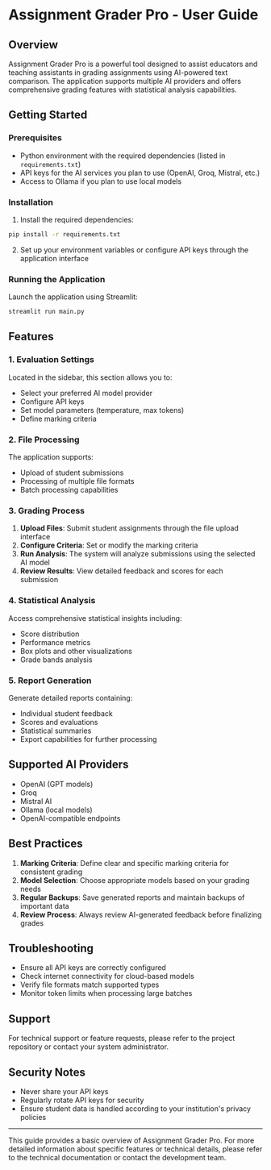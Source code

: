 # Assignment Grader Pro - User Guide

## Overview
Assignment Grader Pro is a powerful tool designed to assist educators and teaching assistants in grading assignments using AI-powered text comparison. The application supports multiple AI providers and offers comprehensive grading features with statistical analysis capabilities.

## Getting Started

### Prerequisites
- Python environment with the required dependencies (listed in `requirements.txt`)
- API keys for the AI services you plan to use (OpenAI, Groq, Mistral, etc.)
- Access to Ollama if you plan to use local models

### Installation
1. Install the required dependencies:
```bash
pip install -r requirements.txt
```

2. Set up your environment variables or configure API keys through the application interface

### Running the Application
Launch the application using Streamlit:
```bash
streamlit run main.py
```

## Features

### 1. Evaluation Settings
Located in the sidebar, this section allows you to:
- Select your preferred AI model provider
- Configure API keys
- Set model parameters (temperature, max tokens)
- Define marking criteria

### 2. File Processing
The application supports:
- Upload of student submissions
- Processing of multiple file formats
- Batch processing capabilities

### 3. Grading Process
1. **Upload Files**: Submit student assignments through the file upload interface
2. **Configure Criteria**: Set or modify the marking criteria
3. **Run Analysis**: The system will analyze submissions using the selected AI model
4. **Review Results**: View detailed feedback and scores for each submission

### 4. Statistical Analysis
Access comprehensive statistical insights including:
- Score distribution
- Performance metrics
- Box plots and other visualizations
- Grade bands analysis

### 5. Report Generation
Generate detailed reports containing:
- Individual student feedback
- Scores and evaluations
- Statistical summaries
- Export capabilities for further processing

## Supported AI Providers
- OpenAI (GPT models)
- Groq
- Mistral AI
- Ollama (local models)
- OpenAI-compatible endpoints

## Best Practices
1. **Marking Criteria**: Define clear and specific marking criteria for consistent grading
2. **Model Selection**: Choose appropriate models based on your grading needs
3. **Regular Backups**: Save generated reports and maintain backups of important data
4. **Review Process**: Always review AI-generated feedback before finalizing grades

## Troubleshooting
- Ensure all API keys are correctly configured
- Check internet connectivity for cloud-based models
- Verify file formats match supported types
- Monitor token limits when processing large batches

## Support
For technical support or feature requests, please refer to the project repository or contact your system administrator.

## Security Notes
- Never share your API keys
- Regularly rotate API keys for security
- Ensure student data is handled according to your institution's privacy policies

---

This guide provides a basic overview of Assignment Grader Pro. For more detailed information about specific features or technical details, please refer to the technical documentation or contact the development team.
